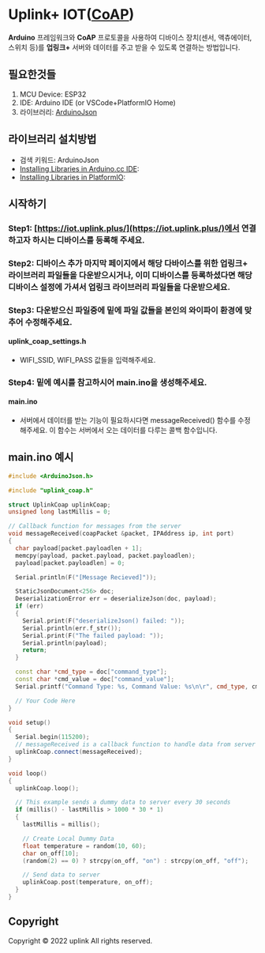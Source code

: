 # Uplink+ IOT([CoAP](https://ko.wikipedia.org/wiki/CoAP))

<strong>Arduino</strong> 프레임워크와 <strong>CoAP</strong> 프로토콜을 사용하여 디바이스 장치(센서, 액츄에이터, 스위치 등)를 <strong>업링크+</strong> 서버와 데이터를 주고 받을 수 있도록 연결하는 방법입니다.

## 필요한것들

1. MCU Device: ESP32
2. IDE: Arduino IDE (or VSCode+PlatformIO Home)
3. 라이브러리: [ArduinoJson](https://arduinojson.org/v6/doc/)

## 라이브러리 설치방법
- 검색 키워드: ArduinoJson
- [Installing Libraries in Arduino.cc IDE](https://docs.arduino.cc/software/ide-v1/tutorials/installing-libraries):
- [Installing Libraries in PlatformIO](https://docs.platformio.org/en/latest/librarymanager/index.html):

## 시작하기
### Step1: [https://iot.uplink.plus/](https://iot.uplink.plus/)에서 연결하고자 하시는 디바이스를 등록해 주세요.

### Step2: 디바이스 추가 마지막 페이지에서 해당 다바이스를 위한 업링크+ 라이브러리 파일들을 다운받으시거나, 이미 디바이스를 등록하셨다면 해당 디바이스 설정에 가셔서 업링크 라이브러리 파일들을 다운받으세요.

### Step3: 다운받으신 파일중에 밑에 파일 값들을 본인의 와이파이 환경에 맞추어 수정해주세요.
#### uplink_coap_settings.h
- WIFI_SSID, WIFI_PASS 값들을 입력해주세요.

### Step4: 밑에 예시를 참고하시어 main.ino을 생성해주세요.
#### main.ino
- 서버에서 데이터를 받는 기능이 필요하시다면 messageReceived() 함수를 수정해주세요. 이 함수는 서버에서 오는 데이터를 다루는 콜백 함수입니다.

## main.ino 예시
```c++
#include <ArduinoJson.h>

#include "uplink_coap.h"

struct UplinkCoap uplinkCoap;
unsigned long lastMillis = 0;

// Callback function for messages from the server
void messageReceived(coapPacket &packet, IPAddress ip, int port)
{
  char payload[packet.payloadlen + 1];
  memcpy(payload, packet.payload, packet.payloadlen);
  payload[packet.payloadlen] = 0;

  Serial.println(F("[Message Recieved]"));

  StaticJsonDocument<256> doc;
  DeserializationError err = deserializeJson(doc, payload);
  if (err)
  {
    Serial.print(F("deserializeJson() failed: "));
    Serial.println(err.f_str());
    Serial.print(F("The failed payload: "));
    Serial.println(payload);
    return;
  }

  const char *cmd_type = doc["command_type"];
  const char *cmd_value = doc["command_value"];
  Serial.printf("Command Type: %s, Command Value: %s\n\r", cmd_type, cmd_value);

  // Your Code Here
}

void setup()
{
  Serial.begin(115200);
  // messageReceived is a callback function to handle data from server
  uplinkCoap.connect(messageReceived);
}

void loop()
{
  uplinkCoap.loop();

  // This example sends a dummy data to server every 30 seconds
  if (millis() - lastMillis > 1000 * 30 * 1)
  {
    lastMillis = millis();

    // Create Local Dummy Data
    float temperature = random(10, 60);
    char on_off[10];
    (random(2) == 0) ? strcpy(on_off, "on") : strcpy(on_off, "off");

    // Send data to server
    uplinkCoap.post(temperature, on_off);
  }
}
```

## Copyright

Copyright © 2022 uplink All rights reserved.
